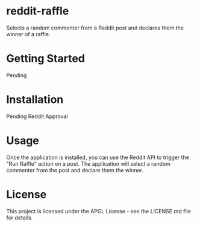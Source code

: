 # reddit-raffle

Selects a random commenter from a Reddit post and declares them the winner of a raffle.

# Getting Started

Pending 

# Installation

Pending Reddit Approval

# Usage

Once the application is installed, you can use the Reddit API to trigger the "Run Raffle" action on a post. The application will select a random commenter from the post and declare them the winner.

# License

This project is licensed under the APGL License - see the LICENSE.md file for details.
